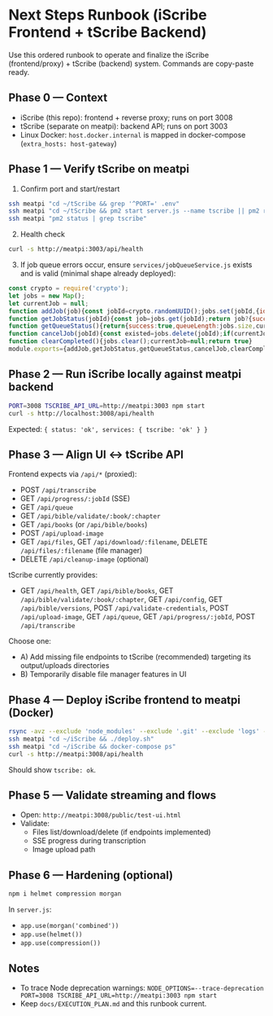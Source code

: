 # Next Steps Runbook (iScribe Frontend + tScribe Backend)

Use this ordered runbook to operate and finalize the iScribe (frontend/proxy) + tScribe (backend) system. Commands are copy-paste ready.

## Phase 0 — Context
- iScribe (this repo): frontend + reverse proxy; runs on port 3008
- tScribe (separate on meatpi): backend API; runs on port 3003
- Linux Docker: `host.docker.internal` is mapped in docker-compose (`extra_hosts: host-gateway`)

## Phase 1 — Verify tScribe on meatpi
1) Confirm port and start/restart
```bash
ssh meatpi "cd ~/tScribe && grep '^PORT=' .env"
ssh meatpi "cd ~/tScribe && pm2 start server.js --name tscribe || pm2 restart tscribe"
ssh meatpi "pm2 status | grep tscribe"
```
2) Health check
```bash
curl -s http://meatpi:3003/api/health
```
3) If job queue errors occur, ensure `services/jobQueueService.js` exists and is valid (minimal shape already deployed):
```js
const crypto = require('crypto');
let jobs = new Map();
let currentJob = null;
function addJob(job){const jobId=crypto.randomUUID();jobs.set(jobId,{id:jobId,status:'queued',createdAt:new Date().toISOString(),params:job});return{success:true,jobId,queue:{position:jobs.size,estimated_wait:'0s'}}}
function getJobStatus(jobId){const job=jobs.get(jobId);return job?{success:true,job}:{success:false,error:'Job not found'}}
function getQueueStatus(){return{success:true,queueLength:jobs.size,currentJob,queue:Array.from(jobs.values())}}
function cancelJob(jobId){const existed=jobs.delete(jobId);if(currentJob&&currentJob.id===jobId)currentJob=null;return{success:existed,cancelled:existed}}
function clearCompleted(){jobs.clear();currentJob=null;return true}
module.exports={addJob,getJobStatus,getQueueStatus,cancelJob,clearCompleted}
```

## Phase 2 — Run iScribe locally against meatpi backend
```bash
PORT=3008 TSCRIBE_API_URL=http://meatpi:3003 npm start
curl -s http://localhost:3008/api/health
```
Expected: `{ status: 'ok', services: { tscribe: 'ok' } }`

## Phase 3 — Align UI ↔ tScribe API
Frontend expects via `/api/*` (proxied):
- POST `/api/transcribe`
- GET `/api/progress/:jobId` (SSE)
- GET `/api/queue`
- GET `/api/bible/validate/:book/:chapter`
- GET `/api/books` (or `/api/bible/books`)
- POST `/api/upload-image`
- GET `/api/files`, GET `/api/download/:filename`, DELETE `/api/files/:filename` (file manager)
- DELETE `/api/cleanup-image` (optional)

tScribe currently provides:
- GET `/api/health`, GET `/api/bible/books`, GET `/api/bible/validate/:book/:chapter`, GET `/api/config`, GET `/api/bible/versions`, POST `/api/validate-credentials`, POST `/api/upload-image`, GET `/api/queue`, GET `/api/progress/:jobId`, POST `/api/transcribe`

Choose one:
- A) Add missing file endpoints to tScribe (recommended) targeting its output/uploads directories
- B) Temporarily disable file manager features in UI

## Phase 4 — Deploy iScribe frontend to meatpi (Docker)
```bash
rsync -avz --exclude 'node_modules' --exclude '.git' --exclude 'logs' --exclude 'output' --exclude 'uploads' . meatpi:~/iScribe/
ssh meatpi "cd ~/iScribe && ./deploy.sh"
ssh meatpi "cd ~/iScribe && docker-compose ps"
curl -s http://meatpi:3008/api/health
```
Should show `tscribe: ok`.

## Phase 5 — Validate streaming and flows
- Open: `http://meatpi:3008/public/test-ui.html`
- Validate:
  - Files list/download/delete (if endpoints implemented)
  - SSE progress during transcription
  - Image upload path

## Phase 6 — Hardening (optional)
```bash
npm i helmet compression morgan
```
In `server.js`:
- `app.use(morgan('combined'))`
- `app.use(helmet())`
- `app.use(compression())`

## Notes
- To trace Node deprecation warnings: `NODE_OPTIONS=--trace-deprecation PORT=3008 TSCRIBE_API_URL=http://meatpi:3003 npm start`
- Keep `docs/EXECUTION_PLAN.md` and this runbook current.
